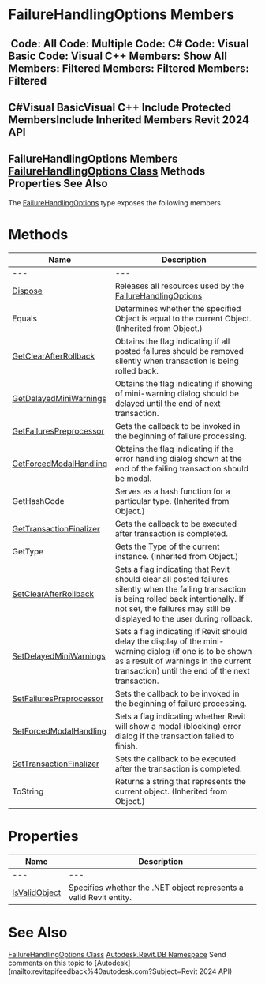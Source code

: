 # FailureHandlingOptions Members

﻿
 Code: All Code: Multiple Code: C# Code: Visual Basic Code: Visual C++  Members: Show All Members: Filtered Members: Filtered Members: Filtered   
---  
C#Visual BasicVisual C++
Include Protected MembersInclude Inherited Members
Revit 2024 API  
---  
FailureHandlingOptions Members  
[FailureHandlingOptions Class](c03bb2e5-f679-bf24-4e87-08b3c3a08385.md "FailureHandlingOptions Class") Methods Properties See Also  
---  
The [FailureHandlingOptions](c03bb2e5-f679-bf24-4e87-08b3c3a08385.md "FailureHandlingOptions Class") type exposes the following members.
# Methods
| Name | Description |
| --- | --- |
| --- | --- | --- |
| [Dispose](6403f6f5-9c9b-e92f-36eb-e5a9599d32f3.md "Dispose Method") | Releases all resources used by the [FailureHandlingOptions](c03bb2e5-f679-bf24-4e87-08b3c3a08385.md "FailureHandlingOptions Class") |
| Equals | Determines whether the specified Object is equal to the current Object. (Inherited from Object.) |
| [GetClearAfterRollback](cfa3ef0e-1af9-50b9-ef23-e98418df860b.md "GetClearAfterRollback Method") | Obtains the flag indicating if all posted failures should be removed silently when transaction is being rolled back. |
| [GetDelayedMiniWarnings](eaf8ff93-66ec-1e39-f067-1a12de150106.md "GetDelayedMiniWarnings Method") | Obtains the flag indicating if showing of mini-warning dialog should be delayed until the end of next transaction. |
| [GetFailuresPreprocessor](f0c9dd15-0f70-0e03-0126-2eb63bf8b9a9.md "GetFailuresPreprocessor Method") | Gets the callback to be invoked in the beginning of failure processing. |
| [GetForcedModalHandling](e626a974-17fb-3919-ceda-8470a62489f8.md "GetForcedModalHandling Method") | Obtains the flag indicating if the error handling dialog shown at the end of the failing transaction should be modal. |
| GetHashCode | Serves as a hash function for a particular type.  (Inherited from Object.) |
| [GetTransactionFinalizer](7758a257-044e-29ac-5e27-470509d70635.md "GetTransactionFinalizer Method") | Gets the callback to be executed after transaction is completed. |
| GetType | Gets the Type of the current instance. (Inherited from Object.) |
| [SetClearAfterRollback](bebe6efd-b05f-7a0b-4cc3-609ec35be42c.md "SetClearAfterRollback Method") | Sets a flag indicating that Revit should clear all posted failures silently when the failing transaction is being rolled back intentionally. If not set, the failures may still be displayed to the user during rollback. |
| [SetDelayedMiniWarnings](33d67b2b-fed4-e37f-1d77-ee79fb34315b.md "SetDelayedMiniWarnings Method") | Sets a flag indicating if Revit should delay the display of the mini-warning dialog (if one is to be shown as a result of warnings in the current transaction) until the end of the next transaction. |
| [SetFailuresPreprocessor](0647c18e-c1ad-60b8-d993-cb464b7b676e.md "SetFailuresPreprocessor Method") | Sets the callback to be invoked in the beginning of failure processing. |
| [SetForcedModalHandling](ce01ea28-ccb4-0943-33ba-3fe39dc76f8c.md "SetForcedModalHandling Method") | Sets a flag indicating whether Revit will show a modal (blocking) error dialog if the transaction failed to finish. |
| [SetTransactionFinalizer](66f5a5ba-4e72-6401-b29c-6df84b772b4a.md "SetTransactionFinalizer Method") | Sets the callback to be executed after the transaction is completed. |
| ToString | Returns a string that represents the current object. (Inherited from Object.) |

# Properties
| Name | Description |
| --- | --- |
| --- | --- | --- |
| [IsValidObject](c789080c-31e9-e1b7-236c-23746ed56cd6.md "IsValidObject Property") | Specifies whether the .NET object represents a valid Revit entity. |

# See Also
[FailureHandlingOptions Class](c03bb2e5-f679-bf24-4e87-08b3c3a08385.md "FailureHandlingOptions Class")
[Autodesk.Revit.DB Namespace](87546ba7-461b-c646-cbb1-2cb8f5bff8b2.md "Autodesk.Revit.DB Namespace")
Send comments on this topic to [Autodesk](mailto:revitapifeedback%40autodesk.com?Subject=Revit 2024 API)
